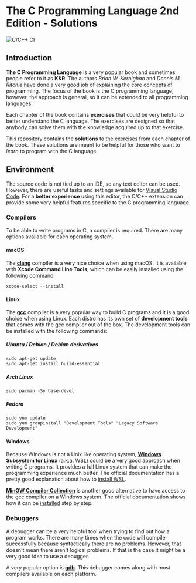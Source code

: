 # The C Programming Language 2nd Edition - Solutions

![C/C++ CI](https://github.com/gleesik/the-c-programming-language-2nd-edition-solutions/workflows/C/C++%20CI/badge.svg)

## Introduction
**The C Programming Language** is a very popular book and sometimes people refer to it as **K&R**. The authors *Brian W. Kernighan* and *Dennis M. Ritchie* have done a very good job of explaining the core concepts of programming. The focus of the book is the C programming language, however, the approach is general, so it can be extended to all programming languages.

Each chapter of the book contains **exercises** that could be very helpful to better understand the C language. The exercises are designed so that anybody can solve them with the knowledge acquired up to that exercise.

This repository contains the **solutions** to the exercises from each chapter of the book. These solutions are meant to be helpful for those who want to *learn* to program with the C language.

## Environment
The source code is not tied up to an IDE, so any text editor can be used. However, there are useful tasks and settings available for [Visual Studio Code](https://code.visualstudio.com/). For a **better experience** using this editor, the C/C++ extension can provide some very helpful features specific to the C programming language.

### Compilers
To be able to write programs in C, a compiler is required. There are many options available for each operating system.

#### macOS
The [**clang**](https://clang.llvm.org/get_started.html) compiler is a very nice choice when using macOS. It is available with **Xcode Command Line Tools**, which can be easily installed using the following command:

```shell
xcode-select --install
```

#### Linux
The [**gcc**](https://gcc.gnu.org/) compiler is a very popular way to build C programs and it is a good choice when using Linux. Each distro has its own set of **development tools** that comes with the gcc compiler out of the box. The development tools can be installed with the following commands:

##### Ubuntu / Debian / Debian derivatives
```shell
sudo apt-get update
sudo apt-get install build-essential
```

##### Arch Linux
```shell
sudo pacman -Sy base-devel
```

##### Fedora
```shell
sudo yum update
sudo yum groupinstall "Development Tools" "Legacy Software Development"
```

#### Windows
Because Windows is not a Unix like operating system, [**Windows Subsystem for Linux**](https://docs.microsoft.com/en-us/windows/wsl/)  (a.k.a. WSL) could be a very good approach when writing C programs. It provides a full Linux system that can make the programming experience much better. The official documentation has a pretty good explanation about how to [install WSL](https://docs.microsoft.com/en-us/windows/wsl/install-win10).

[**MinGW Compiler Collection**](http://www.mingw.org/) is another good alternative to have access to the gcc compiler on a Windows system. The official documentation shows how it can be [installed](http://www.mingw.org/wiki/Getting_Started) step by step.

### Debuggers
A debugger can be a very helpful tool when trying to find out how a program works. There are many times when the code will compile successfully because syntactically there are no problems. However, that doesn't mean there aren't logical problems. If that is the case it might be a very good idea to use a debugger.

A very popular option is [**gdb**](https://www.gnu.org/software/gdb/). This debugger comes along with most compilers available on each platform.
